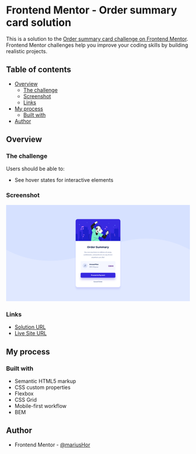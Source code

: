 # Frontend Mentor - Order summary card solution

This is a solution to the [Order summary card challenge on Frontend Mentor](https://www.frontendmentor.io/challenges/order-summary-component-QlPmajDUj). Frontend Mentor challenges help you improve your coding skills by building realistic projects. 

## Table of contents

- [Overview](#overview)
  - [The challenge](#the-challenge)
  - [Screenshot](#screenshot)
  - [Links](#links)
- [My process](#my-process)
  - [Built with](#built-with)
- [Author](#author)


## Overview

### The challenge

Users should be able to:

- See hover states for interactive elements

### Screenshot

![](./images//Screenshot%202022-04-28%20at%2000-40-52%20Frontend%20Mentor%20Order%20summary%20card.png)

### Links

- [Solution URL](https://www.frontendmentor.io/solutions/order-summary-component-with-flexbox-and-bem-HyHF4VwSc)
- [Live Site URL](https://mariushor.github.io/Order-summary-component/)

## My process

### Built with

- Semantic HTML5 markup
- CSS custom properties
- Flexbox
- CSS Grid
- Mobile-first workflow
- BEM

## Author

- Frontend Mentor - [@mariusHor](https://www.frontendmentor.io/profile/MariusHor)
